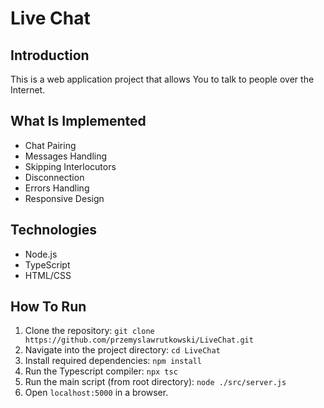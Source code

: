 # Live Chat

## Introduction

This is a web application project that allows You to talk to people over the Internet.

## What Is Implemented

* Chat Pairing
* Messages Handling
* Skipping Interlocutors
* Disconnection
* Errors Handling
* Responsive Design

## Technologies

* Node.js
* TypeScript
* HTML/CSS

## How To Run

1. Clone the repository: `git clone https://github.com/przemyslawrutkowski/LiveChat.git`
2. Navigate into the project directory: `cd LiveChat`
3. Install required dependencies: `npm install`
4. Run the Typescript compiler: `npx tsc`
5. Run the main script (from root directory): `node ./src/server.js`
6. Open `localhost:5000` in a browser.
